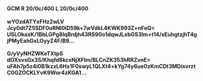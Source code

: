 #### GCM R 20/0c/400 L 20/0c/400
**wYOzdATYxFHz2wLV**<br/>**Jcy0dt7Z5SDF0uRNl0iD59k+7wVdkL4KWK993Z+nFeQ=**<br/>**USLOkaxK/1BbLGPg8IqBrdjh43RS90o1dqwJLxbGS3Im+t14/sEuhgtzjhT4gjPMyEahGxLOyyZ4F/B9...**<br/><br/>
**G/yVyNHZWKeTXtpS**<br/>**dOXxvsGx3S/Khqfd8kcxNjXFlm/BLCnZK353hRRZvnE=**<br/>**uFAh7p5z4i0B1kzxL6Hx1F0swyL1QLXt4+kYg74y6ue0zKmCDt3MDisvrztC0GZOCKLYvK9Wor4zKGA1...**